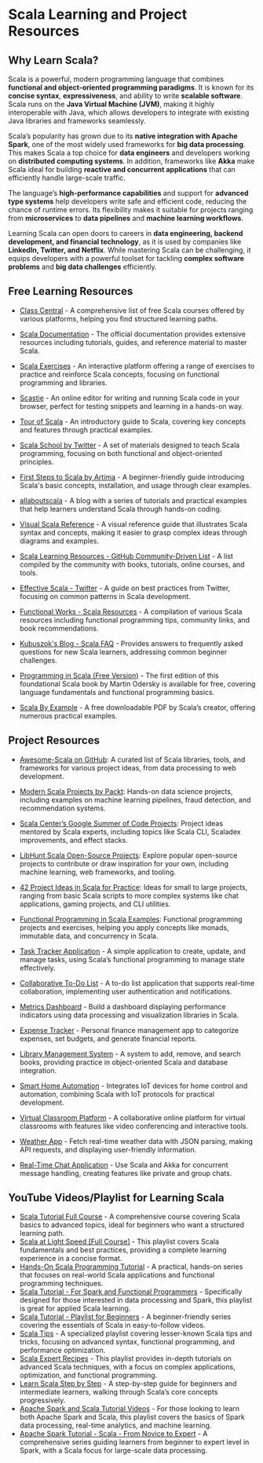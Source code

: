 # Scala Learning and Project Resources

## Why Learn Scala?

Scala is a powerful, modern programming language that combines **functional and object-oriented programming paradigms**. It is known for its **concise syntax**, **expressiveness**, and ability to write **scalable software**. Scala runs on the **Java Virtual Machine (JVM)**, making it highly interoperable with Java, which allows developers to integrate with existing Java libraries and frameworks seamlessly.

Scala’s popularity has grown due to its **native integration with Apache Spark**, one of the most widely used frameworks for **big data processing**. This makes Scala a top choice for **data engineers** and developers working on **distributed computing systems**. In addition, frameworks like **Akka** make Scala ideal for building **reactive and concurrent applications** that can efficiently handle large-scale traffic.

The language’s **high-performance capabilities** and support for **advanced type systems** help developers write safe and efficient code, reducing the chance of runtime errors. Its flexibility makes it suitable for projects ranging from **microservices** to **data pipelines** and **machine learning workflows**.

Learning Scala can open doors to careers in **data engineering, backend development, and financial technology**, as it is used by companies like **LinkedIn, Twitter, and Netflix**. While mastering Scala can be challenging, it equips developers with a powerful toolset for tackling **complex software problems** and **big data challenges** efficiently.

## Free Learning Resources
- [Class Central](https://www.classcentral.com/report/best-free-scala-courses/#ecole) - A comprehensive list of free Scala courses offered by various platforms, helping you find structured learning paths.
- [Scala Documentation](https://docs.scala-lang.org/online-courses.html) - The official documentation provides extensive resources including tutorials, guides, and reference material to master Scala.
- [Scala Exercises](https://www.scala-exercises.org) - An interactive platform offering a range of exercises to practice and reinforce Scala concepts, focusing on functional programming and libraries.
- [Scastie](https://scastie.scala-lang.org) - An online editor for writing and running Scala code in your browser, perfect for testing snippets and learning in a hands-on way.
- [Tour of Scala](https://docs.scala-lang.org/tour/tour-of-scala.html) - An introductory guide to Scala, covering key concepts and features through practical examples.
- [Scala School by Twitter](https://twitter.github.io/scala_school) - A set of materials designed to teach Scala programming, focusing on both functional and object-oriented principles.
- [First Steps to Scala by Artima](https://www.artima.com/pins1ed/first-steps-in-scala.html) - A beginner-friendly guide introducing Scala's basic concepts, installation, and usage through clear examples.
- [allaboutscala](https://allaboutscala.com) - A blog with a series of tutorials and practical examples that help learners understand Scala through hands-on coding.
- [Visual Scala Reference](https://superruzafa.github.io/visual-scala-reference) - A visual reference guide that illustrates Scala syntax and concepts, making it easier to grasp complex ideas through diagrams and examples.

- [Scala Learning Resources - GitHub Community-Driven List](https://github.com/zhiyuanshi/scala-learning-resources) - A list compiled by the community with books, tutorials, online courses, and tools.
- [Effective Scala - Twitter](https://twitter.github.io/effectivescala/) - A guide on best practices from Twitter, focusing on common patterns in Scala development.
- [Functional Works - Scala Resources](https://functional.works-hub.com/learn/scala) - A compilation of various Scala resources including functional programming tips, community links, and book recommendations.
- [Kubuszok's Blog - Scala FAQ](https://kubuszok.com/2018/scala-fud-faq-for-newbies/) - Provides answers to frequently asked questions for new Scala learners, addressing common beginner challenges.
- [Programming in Scala (Free Version)](http://www.artima.com/pins1ed/) - The first edition of this foundational Scala book by Martin Odersky is available for free, covering language fundamentals and functional programming basics.
- [Scala By Example](https://www.scala-lang.org/docu/files/ScalaByExample.pdf) - A free downloadable PDF by Scala’s creator, offering numerous practical examples.



## Project Resources
- [Awesome-Scala on GitHub](https://github.com/lauris/awesome-scala): A curated list of Scala libraries, tools, and frameworks for various project ideas, from data processing to web development.
- [Modern Scala Projects by Packt](https://github.com/PacktPublishing/Modern-Scala-Projects): Hands-on data science projects, including examples on machine learning pipelines, fraud detection, and recommendation systems.
- [Scala Center’s Google Summer of Code Projects](https://github.com/scalacenter/GoogleSummerOfCode): Project ideas mentored by Scala experts, including topics like Scala CLI, Scaladex improvements, and effect stacks.
- [LibHunt Scala Open-Source Projects](https://scala.libhunt.com/): Explore popular open-source projects to contribute or draw inspiration for your own, including machine learning, web frameworks, and tooling.
- [42 Project Ideas in Scala for Practice](https://medium.com/nerd-for-tech/42-practical-scala-projects-9bb19e5b3a4f): Ideas for small to large projects, ranging from basic Scala scripts to more complex systems like chat applications, gaming projects, and CLI utilities.
- [Functional Programming in Scala Examples](https://www.functionalscala.com/): Functional programming projects and exercises, helping you apply concepts like monads, immutable data, and concurrency in Scala.
- [Task Tracker Application](https://www.codeavail.com) - A simple application to create, update, and manage tasks, using Scala’s functional programming to manage state effectively.

- [Collaborative To-Do List](https://www.placementpreparation.io) - A to-do list application that supports real-time collaboration, implementing user authentication and notifications.

- [Metrics Dashboard](https://www.peerdh.com) - Build a dashboard displaying performance indicators using data processing and visualization libraries in Scala.

- [Expense Tracker](https://www.codeavail.com) - Personal finance management app to categorize expenses, set budgets, and generate financial reports.

- [Library Management System](https://www.codeavail.com) - A system to add, remove, and search books, providing practice in object-oriented Scala and database integration.

- [Smart Home Automation](https://www.codeavail.com) - Integrates IoT devices for home control and automation, combining Scala with IoT protocols for practical development.

- [Virtual Classroom Platform](https://www.placementpreparation.io) - A collaborative online platform for virtual classrooms with features like video conferencing and interactive tools.

- [Weather App](https://www.peerdh.com) - Fetch real-time weather data with JSON parsing, making API requests, and displaying user-friendly information.

- [Real-Time Chat Application](https://www.placementpreparation.io) - Use Scala and Akka for concurrent message handling, creating features like private and group chats.



## YouTube Videos/Playlist for Learning Scala
- [Scala Tutorial Full Course](https://www.youtube.com/watch?v=i9o70PMqMGY) - A comprehensive course covering Scala basics to advanced topics, ideal for beginners who want a structured learning path.
- [Scala at Light Speed [Full Course]](https://www.youtube.com/playlist?list=PLmtsMNDRU0BxryRX4wiwrTZ661xcp6VPM) - This playlist covers Scala fundamentals and best practices, providing a complete learning experience in a concise format.
- [Hands-On Scala Programming Tutorial](https://www.youtube.com/playlist?list=PLTgRMOcmRb3PRyzqNwaiEpxu6T2fT3PJx) - A practical, hands-on series that focuses on real-world Scala applications and functional programming techniques.
- [Scala Tutorial - For Spark and Functional Programmers](https://www.youtube.com/playlist?list=PLkz1SCf5iB4dZ2RNKCu7W9o2OtZweGY6x) - Specifically designed for those interested in data processing and Spark, this playlist is great for applied Scala learning.
- [Scala Tutorial - Playlist for Beginners](https://www.youtube.com/playlist?list=PLhJkNusieP-eSrph7XSvjRg-WiNkrcw09) - A beginner-friendly series covering the essentials of Scala in easy-to-follow videos.
- [Scala Tips](https://www.youtube.com/playlist?list=PLmtsMNDRU0Bzj7INIrLugi3a_WClwQuiS) - A specialized playlist covering lesser-known Scala tips and tricks, focusing on advanced syntax, functional programming, and performance optimization.
- [Scala Expert Recipes](https://www.youtube.com/playlist?list=PLTgRMOcmRb3P6dk5pU9qgc9Q8zPmn4G9Z) - This playlist provides in-depth tutorials on advanced Scala techniques, with a focus on complex applications, optimization, and functional programming.
- [Learn Scala Step by Step](https://www.youtube.com/playlist?list=PLJGDHERh23x9Y1Or4y4k2p04FEfSMWIVs) - A step-by-step guide for beginners and intermediate learners, walking through Scala’s core concepts progressively.
- [Apache Spark and Scala Tutorial Videos](https://www.youtube.com/playlist?list=PL9ooVrP1hQOGyFc60sExNX1qBWJyV5IMb) - For those looking to learn both Apache Spark and Scala, this playlist covers the basics of Spark data processing, real-time analytics, and machine learning.
- [Apache Spark Tutorial - Scala - From Novice to Expert](https://www.youtube.com/playlist?list=PLlL9SaZVnVgizWn2Gr_ssHExaQUYik2vp) - A comprehensive series guiding learners from beginner to expert level in Spark, with a Scala focus for large-scale data processing.
